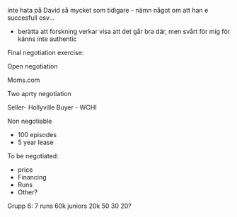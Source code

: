 
inte hata på David så mycket som tidigare - nämn något om att han e succesfull osv...
- berätta att forskning verkar visa att det går bra där, men svårt för mig för känns inte authentic

Final negotiation exercise:

Open negotiation

Moms.com

Two aprty negotiation

Seller- Hollyville
Buyer - WCHI

Non negotiable
- 100 episodes
- 5 year lease

To be negotiated:
- price
- Financing
- Runs
- Other?


Grupp 6:
7 runs 
60k
juniors 20k
50 30 20?